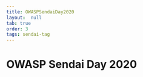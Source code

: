 ```yaml
---
title: OWASPSendaiDay2020
layout:  null
tab: true
order: 3
tags: sendai-tag
---
```



# OWASP Sendai Day 2020


